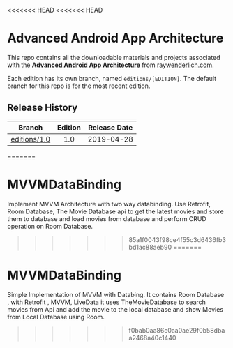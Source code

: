 <<<<<<< HEAD
<<<<<<< HEAD
# Advanced Android App Architecture

This repo contains all the downloadable materials and projects associated with the **[Advanced Android App Architecture](https://store.raywenderlich.com/products/advanced-android-app-architecture)** from [raywenderlich.com](https://www.raywenderlich.com).

Each edition has its own branch, named `editions/[EDITION]`. The default branch for this repo is for the most recent edition.

## Release History

| Branch                                                                           | Edition | Release Date |
| -------------------------------------------------------------------------------- |:-------:|:------------:|
| [editions/1.0](https://github.com/raywenderlich/ana-materials/tree/editions/1.0) | 1.0     | 2019-04-28   |

=======
# MVVMDataBinding
Implement MVVM Architecture with two way databinding. Use Retrofit, Room Database, The Movie Database api to get the latest movies and store them to database and load movies from database and perform CRUD operation on Room Database.
>>>>>>> 85a1f0043f98ce4f55c3d6436fb3bd1ac88aeb90
=======
# MVVMDataBinding
Simple Implementation of MVVM with Databing. It contains Room Database , with Retrofit , MVVM, LiveData it uses TheMovieDatabase to search movies from Api and add the movie to the local database and show Movies from Local Database using Room.
>>>>>>> f0bab0aa86c0aa0ae29f0b58dbaa2468a40c1440
